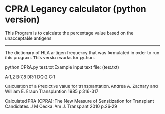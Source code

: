 # CPRA Legancy calculator (python version)

This Program is to calculate the percentage value based on the unacceptable antigens
<div>
    <div></div>
    <hr class="styled-hr" />
    <div></div>
</div>
The dictionary of HLA antigen frequency that was formulated in order to run this program. This version works for python.
<p style>python CPRA.py test.txt
Example input text file: (test.txt)
<div></div>
A:1,2
B:7,8
DR:1
DQ:2
C:1 </p>
<div></div>
<p style=<"font-family:Arial">Calculation of a Predictive value for transplantation. 
Andrea A. Zachary and William E. Braun Transplantion 1985 p 316-317</p>

<p style=<"font-size:12"<font-family:Arial,font-size=10">Calculated PRA (CPRA): The New Measure of Sensitization for Transplant Candidates. 
J M Cecka. Am J. Transplant 2010 p.26-29 </p>






